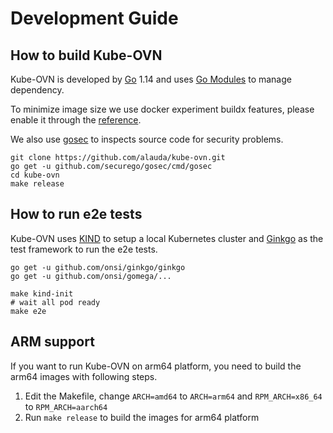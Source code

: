 # Development Guide

## How to build Kube-OVN

Kube-OVN is developed by [Go](https://golang.org/) 1.14 and uses [Go Modules](https://github.com/golang/go/wiki/Modules) to manage dependency.

To minimize image size we use docker experiment buildx features, please enable it through the [reference](https://docs.docker.com/develop/develop-images/build_enhancements/).

We also use [gosec](https://github.com/securego/gosec) to inspects source code for security problems.
```
git clone https://github.com/alauda/kube-ovn.git
go get -u github.com/securego/gosec/cmd/gosec
cd kube-ovn
make release
```

## How to run e2e tests

Kube-OVN uses [KIND](https://kind.sigs.k8s.io/) to setup a local Kubernetes cluster 
and [Ginkgo](https://onsi.github.io/ginkgo/) as the test framework to run the e2e tests.

```
go get -u github.com/onsi/ginkgo/ginkgo
go get -u github.com/onsi/gomega/...

make kind-init
# wait all pod ready
make e2e
```

## ARM support

If you want to run Kube-OVN on arm64 platform, you need to build the arm64 images with following steps.

1. Edit the Makefile, change `ARCH=amd64` to `ARCH=arm64` and `RPM_ARCH=x86_64` to `RPM_ARCH=aarch64`
2. Run `make release` to build the images for arm64 platform
